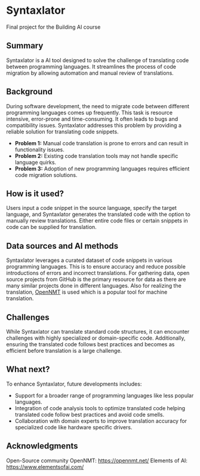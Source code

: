 # Syntaxlator

Final project for the Building AI course

## Summary

Syntaxlator is a AI tool designed to solve the challenge of translating code between programming languages. It streamlines the process of code migration by allowing automation and manual review of translations.

## Background

During software development, the need to migrate code between different programming languages comes up frequently. This task is resource intensive, error-prone and time-consuming. It often leads to bugs and compatibility issues. Syntaxlator addresses this problem by providing a reliable solution for translating code snippets.

* **Problem 1:** Manual code translation is prone to errors and can result in functionality issues.
* **Problem 2:** Existing code translation tools may not handle specific language quirks.
* **Problem 3:** Adoption of new programming languages requires efficient code migration solutions.

## How is it used?

Users input a code snippet in the source language, specify the target language, and Syntaxlator generates the translated code with the option to manually review translations. Either entire code files or certain snippets in code can be supplied for translation. 

## Data sources and AI methods

Syntaxlator leverages a curated dataset of code snippets in various programming languages. This is to ensure accuracy and reduce possible introductions of errors and incorrect translations. For gathering data, open source projects from GitHub is the primary resource for data as there are many similar projects done in different languages. 
Also for realizing the translation, [OpenNMT](https://opennmt.net/) is used which is a popular tool for machine translation. 

## Challenges

While Syntaxlator can translate standard code structures, it can encounter challenges with highly specialized or domain-specific code. Additionally, ensuring the translated code follows best practices and becomes as efficient before translation is a large challenge.

## What next?

To enhance Syntaxlator, future developments includes:

* Support for a broader range of programming languages like less popular languages.
* Integration of code analysis tools to optimize translated code helping translated code follow best practices and avoid code smells.
* Collaboration with domain experts to improve translation accuracy for specialized code like hardware specific drivers.

## Acknowledgments
Open-Source community
OpenNMT: https://opennmt.net/
Elements of AI: https://www.elementsofai.com/

